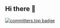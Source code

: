 ## Hi there 👋

<!--
**Ronaldo-F-dev/Ronaldo-F-dev** is a ✨ _special_ ✨ repository because its `README.md` (this file) appears on your GitHub profile.

Here are some ideas to get you started:

- 🔭 I’m currently working on ...
- 🌱 I’m currently learning ...
- 👯 I’m looking to collaborate on ...
- 🤔 I’m looking for help with ...
- 💬 Ask me about ...
- 📫 How to reach me: ...
- 😄 Pronouns: ...
- ⚡ Fun fact: ...
-->
[![committers.top badge](https://user-badge.committers.top/benin_private/USERNAME.svg)](https://user-badge.committers.top/benin_private/USERNAME)
